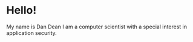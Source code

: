 # Hello!  

My name is Dan Dean I am a computer scientist with a special interest in application security. 
